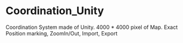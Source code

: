# Coordination_Unity

Coordination System made of Unity.
4000 * 4000 pixel of Map.
Exact Position marking, ZoomIn/Out, Import, Export
